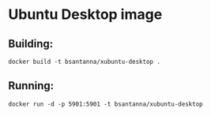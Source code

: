 # Ubuntu Desktop image

## Building:
```
docker build -t bsantanna/xubuntu-desktop .
```

## Running:
```
docker run -d -p 5901:5901 -t bsantanna/xubuntu-desktop
```
